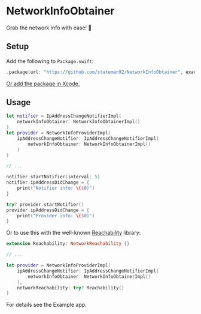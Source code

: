 # NetworkInfoObtainer
Grab the network info with ease! 🛜

## Setup

Add the following to `Package.swift`:

```swift
.package(url: "https://github.com/stateman92/NetworkInfoObtainer", exact: .init(0, 0, 2))
```

[Or add the package in Xcode.](https://developer.apple.com/documentation/xcode/adding-package-dependencies-to-your-app)

## Usage

```swift
let notifier = IpAddressChangeNotifierImpl(
    networkInfoObtainer: NetworkInfoObtainerImpl()
)
let provider = NetworkInfoProviderImpl(
    ipAddressChangeNotifier: IpAddressChangeNotifierImpl(
        networkInfoObtainer: NetworkInfoObtainerImpl()
    )
)

// ...

notifier.startNotifier(interval: 5)
notifier.ipAddressDidChange = {
    print("Notifier info: \($0)")
}

try? provider.startNotifier()
provider.ipAddressDidChange = {
    print("Provider info: \($0)")
}
```

Or to use this with the well-known [Reachability](https://github.com/ashleymills/Reachability.swift) library:

```swift
extension Reachability: NetworkReachability {}

// ...

let provider = NetworkInfoProviderImpl(
    ipAddressChangeNotifier: IpAddressChangeNotifierImpl(
        networkInfoObtainer: NetworkInfoObtainerImpl()
    ),
    networkReachability: try? Reachability()
)
```

For details see the Example app.
